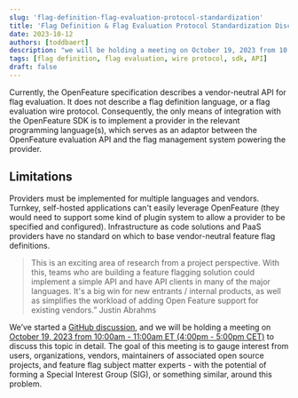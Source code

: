 ```yaml
---
slug: 'flag-definition-flag-evaluation-protocol-standardization'
title: 'Flag Definition & Flag Evaluation Protocol Standardization Discussion'
date: 2023-10-12
authors: [toddbaert]
description: "we will be holding a meeting on October 19, 2023 from 10:00am - 11:00am ET (4:00pm - 5:00pm CET) to discuss flag definition and flag evaluatoin protocol standardization in detail."
tags: [flag definition, flag evaluation, wire protocol, sdk, API]
draft: false
---
```


Currently, the OpenFeature specification describes a vendor-neutral API for flag evaluation. It does not describe a flag definition language, or a flag evaluation wire protocol. Consequently, the only means of integration with the OpenFeature SDK is to implement a provider in the relevant programming language(s), which serves as an adaptor between the OpenFeature evaluation API and the flag management system powering the provider.

<!--truncate-->

## Limitations

Providers must be implemented for multiple languages and vendors.
Turnkey, self-hosted applications can't easily leverage OpenFeature (they would need to support some kind of plugin system to allow a provider to be specified and configured).
Infrastructure as code solutions and PaaS providers have no standard on which to base vendor-neutral feature flag definitions.

> This is an exciting area of research from a project perspective. With this, teams who are building a feature flagging solution could implement a simple API and have API clients in many of the major languages. It's a big win for new entrants / internal products, as well as simplifies the workload of adding Open Feature support for existing vendors.”
> Justin Abrahms 	

We’ve started a [GitHub discussion](https://github.com/orgs/open-feature/discussions/249), and we will be holding a meeting on [October 19, 2023 from 10:00am - 11:00am ET (4:00pm - 5:00pm CET)](https://community.cncf.io/events/details/cncf-openfeature-presents-openfeature-special-meeting/) to discuss this topic in detail. The goal of this meeting is to gauge interest from users, organizations, vendors, maintainers of associated open source projects, and feature flag subject matter experts - with the potential of forming a Special Interest Group (SIG), or something similar, around this problem. 
